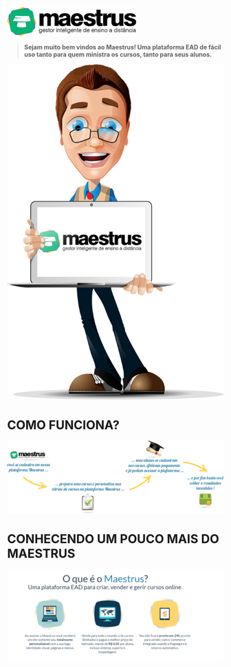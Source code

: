 
![Imagem Welcome](images/logo-maestrus300-horizontal.png)

> **Sejam muito bem vindos ao Maestrus! Uma plataforma EAD de fácil uso tanto para quem ministra os cursos, tanto para seus alunos.**

![Imagem Frontend](images/bemvindo-maestrus.png?resize=500,774)




# COMO FUNCIONA? #

![Imagem Welcome](images/welcome_maestrus.jpg)


# CONHECENDO UM POUCO MAIS DO MAESTRUS #


![Imagem Welcome](images/conheca.png)